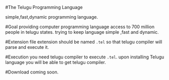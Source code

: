 #The Telugu Programming Language

simple,fast,dynamic programming language.

#Goal
providing computer programming language access to 700 million people in telugu states. trying to keep language simple ,fast and dynamic.

#Extension
file extension should be named `.tel` so that telugu compiler will parse and execute it.

#Execution
you need telugu compiler to execute `.tel`. upon installing Telugu language you will be able to get telugu compiler.

#Download
coming soon.

